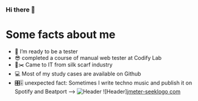 ### Hi there 👋

# Some facts about me
- 🌱 I’m ready to be a tester
- 😎 completed a course of manual web tester at Codify Lab
- 📐✂️ Came to IT from silk scarf industry
- 💻 Most of my study cases are available on Github
- 🎛️🎚️ unexpected fact: Sometimes I write techno music and publish it on Spotify and Beatport
-->
![Header](https://img.shields.io/badge/Jira-090909?style=for-the-badge&logo=jira&logoColor=136be1)
![Header][jmeter-seeklogo com](https://github.com/krazyglue88/krazyglue88/assets/139983939/063b38ed-c505-46ad-a4c6-463a7e4d9f03)
